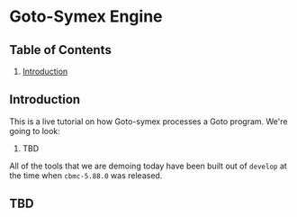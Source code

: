 # Goto-Symex Engine

## Table of Contents

1. [Introduction](##Introduction)

## Introduction

This is a live tutorial on how Goto-symex processes a Goto program.
We're going to look:

1. TBD

All of the tools that we are demoing today have been built out of `develop`
at the time when `cbmc-5.88.0` was released.

## TBD
